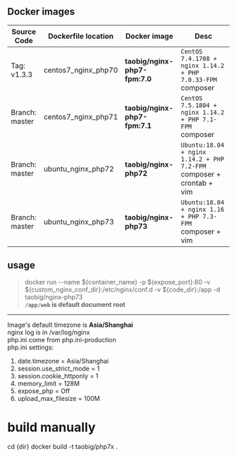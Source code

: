 # 

## Docker images  
| Source Code | Dockerfile location | Docker image | Desc |
| ------ | ------ | ------ | ------ |
| Tag: v1.3.3 | centos7_nginx_php70 | **taobig/nginx-php7-fpm:7.0** | `CentOS 7.4.1708 + nginx 1.14.2 + PHP 7.0.33-FPM` composer |
| Branch: master | centos7_nginx_php71 | **taobig/nginx-php7-fpm:7.1** | `CentOS 7.5.1804 + nginx 1.14.2 + PHP 7.1-FPM` composer |
| Branch: master | ubuntu_nginx_php72 | **taobig/nginx-php72** | `Ubuntu:18.04 + nginx 1.14.2 + PHP 7.2-FPM` composer + crontab + vim |
| Branch: master | ubuntu_nginx_php73 | **taobig/nginx-php73** | `Ubuntu:18.04 + nginx 1.16 + PHP 7.3-FPM` composer + vim |

## usage
> docker run --name ${container_name} -p ${expose_port}:80  -v ${custom_nginx_conf_dir}:/etc/nginx/conf.d -v ${code_dir}:/app -d taobig/nginx-php73  
> **`/app/web` is default document root**

---
Image's default timezone is **Asia/Shanghai**    
nginx log is in /var/log/nginx  
php.ini come from  php.ini-production  
php.ini settings:
1. date.timezone = Asia/Shanghai
1. session.use_strict_mode = 1
1. session.cookie_httponly = 1
1. memory_limit = 128M
1. expose_php = Off
1. upload_max_filesize = 100M


# build manually
cd {dir}
docker build -t taobig/php7x .

